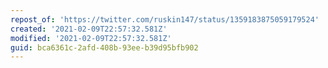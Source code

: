 ```yaml
---
repost_of: 'https://twitter.com/ruskin147/status/1359183875059179524'
created: '2021-02-09T22:57:32.581Z'
modified: '2021-02-09T22:57:32.581Z'
guid: bca6361c-2afd-408b-93ee-b39d95bfb902
---
```

 
